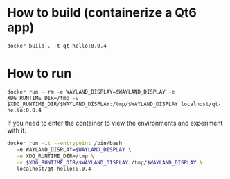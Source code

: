 # How to build (containerize a Qt6 app)

`docker build . -t qt-hello:0.0.4`

# How to run

`docker run --rm -e WAYLAND_DISPLAY=$WAYLAND_DISPLAY -e XDG_RUNTIME_DIR=/tmp -v $XDG_RUNTIME_DIR/$WAYLAND_DISPLAY:/tmp/$WAYLAND_DISPLAY localhost/qt-hello:0.0.4`

If you need to enter the container to view the environments and experiment with it:

```sh
docker run -it --entrypoint /bin/bash
   -e WAYLAND_DISPLAY=$WAYLAND_DISPLAY \
   -e XDG_RUNTIME_DIR=/tmp \
   -v $XDG_RUNTIME_DIR/$WAYLAND_DISPLAY:/tmp/$WAYLAND_DISPLAY \
   localhost/qt-hello:0.0.4
```

